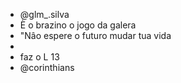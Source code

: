 - @glm_.silva 
- È o brazino o jogo da galera
-  "Nâo espere o futuro mudar tua vida
- 
- faz o L 13
- @corinthians 
